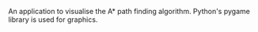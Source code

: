 An application to visualise the A* path finding algorithm. Python's pygame library is used for graphics.